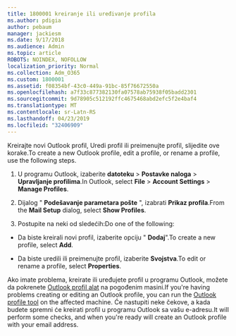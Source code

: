 ```yaml
---
title: 1800001 kreiranje ili uređivanje profila
ms.author: pdigia
author: pebaum
manager: jackiesm
ms.date: 9/17/2018
ms.audience: Admin
ms.topic: article
ROBOTS: NOINDEX, NOFOLLOW
localization_priority: Normal
ms.collection: Adm_O365
ms.custom: 1800001
ms.assetid: f08354bf-43c0-449a-91bc-85f76672550a
ms.openlocfilehash: a7f33c877382130fa07578ab75938f05badd2301
ms.sourcegitcommit: 9d78905c512192ffc4675468abd2efc5f2e4baf4
ms.translationtype: MT
ms.contentlocale: sr-Latn-RS
ms.lasthandoff: 04/23/2019
ms.locfileid: "32406909"
---
```

<span data-ttu-id="b2c2c-102">Kreirajte novi Outlook profil, Uredi profil ili preimenujte profil, slijedite ove korake.</span><span class="sxs-lookup"><span data-stu-id="b2c2c-102">To create a new Outlook profile, edit a profile, or rename a profile, use the following steps.</span></span>
  
1. <span data-ttu-id="b2c2c-103">U programu Outlook, izaberite **datoteku** \> **Postavke naloga** \> **Upravljanje profilima**.</span><span class="sxs-lookup"><span data-stu-id="b2c2c-103">In Outlook, select **File** \> **Account Settings** \> **Manage Profiles**.</span></span>
    
2. <span data-ttu-id="b2c2c-104">Dijalog " **Podešavanje parametara pošte** ", izabrati **Prikaz profila**.</span><span class="sxs-lookup"><span data-stu-id="b2c2c-104">From the **Mail Setup** dialog, select **Show Profiles**.</span></span>
    
3. <span data-ttu-id="b2c2c-105">Postupite na neki od sledećih:</span><span class="sxs-lookup"><span data-stu-id="b2c2c-105">Do one of the following:</span></span>
    
  - <span data-ttu-id="b2c2c-106">Da biste kreirali novi profil, izaberite opciju " **Dodaj**".</span><span class="sxs-lookup"><span data-stu-id="b2c2c-106">To create a new profile, select **Add**.</span></span>
    
  - <span data-ttu-id="b2c2c-107">Da biste uredili ili preimenujte profil, izaberite **Svojstva**.</span><span class="sxs-lookup"><span data-stu-id="b2c2c-107">To edit or rename a profile, select **Properties**.</span></span>
    
<span data-ttu-id="b2c2c-108">Ako imate problema, kreirate ili uređujete profil u programu Outlook, možete da pokrenete [Outlook profil alat](https://aka.ms/SaRA-OutlookSetupProfile) na pogođenim masini.</span><span class="sxs-lookup"><span data-stu-id="b2c2c-108">If you're having problems creating or editing an Outlook profile, you can run the [Outlook profile tool](https://aka.ms/SaRA-OutlookSetupProfile) on the affected machine.</span></span> <span data-ttu-id="b2c2c-109">Će nastupiti neke čekove, a kada budete spremni će kreirati profil u programu Outlook sa vašu e-adresu.</span><span class="sxs-lookup"><span data-stu-id="b2c2c-109">It will perform some checks, and when you're ready will create an Outlook profile with your email address.</span></span> 
  

